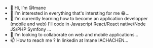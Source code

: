 - 👋 Hi, I’m @Imane
- 👀 I’m interested in everything that's intersting for me 😁...
- 🌱 I’m currently learning how to become an application developper (mobile and web) I'll code in Javascript React/React native/Node JS/PHP Symfony ...
- 💞️ I’m looking to collaborate on web and mobile applications...
- 📫 How to reach me ? In linkedin at Imane IACHACHEN...

<!---
Iaimane/Iaimane is a ✨ special ✨ repository because its `README.md` (this file) appears on your GitHub profile.
You can click the Preview link to take a look at your changes.
--->
